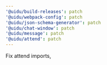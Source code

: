 ```yaml
---
'@uidu/build-releases': patch
'@uidu/webpack-config': patch
'@uidu/json-schema-generator': patch
'@uidu/chat-window': patch
'@uidu/message': patch
'@uidu/attend': patch
---
```


Fix attend imports,
